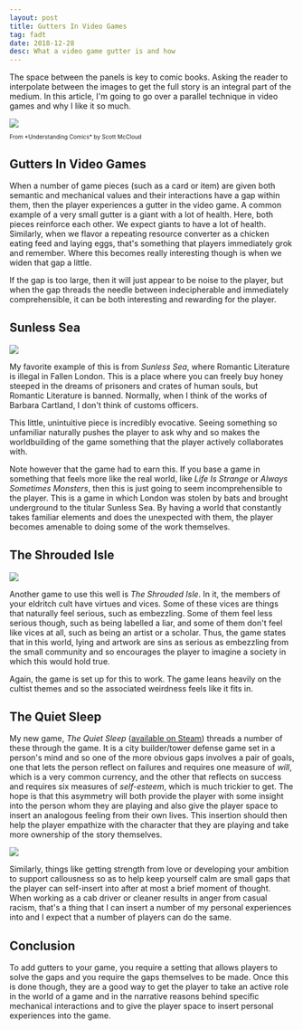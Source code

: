```yaml
---
layout: post
title: Gutters In Video Games
tag: fadt
date: 2018-12-28
desc: What a video game gutter is and how 
---
```



The space between the panels is key to comic books. Asking the reader to interpolate between the images to get the full story is an integral part of the medium. In this article, I'm going to go over a parallel technique in video games and why I like it so much.

<img src="/blogImages/comic_gutter.png" />
<p style="font-size:10px">From *Understanding Comics* by Scott McCloud

## Gutters In Video Games

When a number of game pieces (such as a card or item) are given both semantic and mechanical values and their interactions have a gap within them, then the player experiences a gutter in the video game. A common example of a very small gutter is a giant with a lot of health. Here, both pieces reinforce each other. We expect giants to have a lot of health. Similarly, when we flavor a repeating resource converter as a chicken eating feed and laying eggs, that's something that players immediately grok and remember. Where this becomes really interesting though is when we widen that gap a little.


If the gap is too large, then it will just appear to be noise to the player, but when the gap threads the needle between indecipherable and immediately comprehensible, it can be both interesting and rewarding for the player.

## Sunless Sea
<img src="/blogImages/sunlessSea.png" />

My favorite example of this is from *Sunless Sea*, where Romantic Literature is illegal in Fallen London. This is a place where you can freely buy honey steeped in the dreams of prisoners and crates of human souls, but Romantic Literature is banned. Normally, when I think of the works of Barbara Cartland, I don't think of customs officers.


This little, unintuitive piece is incredibly evocative. Seeing something so unfamiliar naturally pushes the player to ask why and so makes the worldbuilding of the game something that the player actively collaborates with.


Note however that the game had to earn this. If you base a game in something that feels more like the real world, like *Life Is Strange* or *Always Sometimes Monsters*, then this is just going to seem incomprehensible to the player. This is a game in which London was stolen by bats and brought underground to the titular Sunless Sea. By having a world that constantly takes familiar elements and does the unexpected with them, the player becomes amenable to doing some of the work themselves.

## The Shrouded Isle
<img src="/blogImages/shroudedIsle.png" />

Another game to use this well is *The Shrouded Isle*. In it, the members of your eldritch cult have virtues and vices. Some of these vices are things that naturally feel serious, such as embezzling. Some of them feel less serious though, such as being labelled a liar, and some of them don't feel like vices at all, such as being an artist or a scholar. Thus, the game states that in this world, lying and artwork are sins as serious as embezzling from the small community and so encourages the player to imagine a society in which this would hold true.


Again, the game is set up for this to work. The game leans heavily on the cultist themes and so the associated weirdness feels like it fits in.

## The Quiet Sleep

My new game, *The Quiet Sleep* ([available on Steam](http://store.steampowered.com/app/724510/The_Quiet_Sleep/)) threads a number of these through the game. It is a city builder/tower defense game set in a person's mind and so one of the more obvious gaps involves a pair of goals, one that lets the person reflect on failures and requires one measure of *will*, which is a very common currency, and the other that reflects on success and requires six measures of *self-esteem*, which is much trickier to get. The hope is that this asymmetry will both provide the player with some insight into the person whom they are playing and also give the player space to insert an analogous feeling from their own lives. This insertion should then help the player empathize with the character that they are playing and take more ownership of the story themselves.

<img src="/blogImages/tqs_shareExperience.png">

Similarly, things like getting strength from love or developing your ambition to support callousness so as to help keep yourself calm are small gaps that the player can self-insert into after at most a brief moment of thought. When working as a cab driver or cleaner results in anger from casual racism, that's a thing that I can insert a number of my personal experiences into and I expect that a number of players can do the same.

## Conclusion

To add gutters to your game, you require a setting that allows players to solve the gaps and you require the gaps themselves to be made. Once this is done though, they are a good way to get the player to take an active role in the world of a game and in the narrative reasons behind specific mechanical interactions and to give the player space to insert personal experiences into the game.


